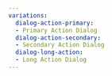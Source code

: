 ```yaml
---
variations:
  dialog-action-primary:
  - Primary Action Dialog
  dialog-action-secondary:
  - Secondary Action Dialog
  dialog-long-action:
  - Long Action Dialog
---
```

